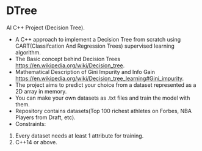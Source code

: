 # DTree
AI C++ Project (Decision Tree).
*	A C++ approach to implement a Decision Tree from scratch using CART(Classifcation And Regression Trees) supervised learning algorithm.
*	The Basic concept behind Decision Trees https://en.wikipedia.org/wiki/Decision_tree.
*	Mathematical Description of Gini Impurity and Info Gain https://en.wikipedia.org/wiki/Decision_tree_learning#Gini_impurity. 
*	The project aims to predict your choice from a dataset represented as a 2D array in memory.
*	You can make your own datasets as .txt files and train the model with them.
*	Repository contains datasets(Top 100 richest athletes on Forbes, NBA Players from Draft, etc).
*	Constraints: 
  1)	Every dataset needs at least 1 attribute for training.
  2)	C++14 or above.
